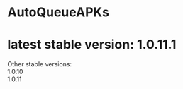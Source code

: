 # AutoQueueAPKs <br>
<h1>latest stable version: 1.0.11.1</h1>
Other stable versions: <br>
1.0.10 <br>
1.0.11
